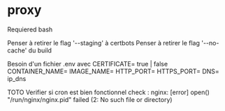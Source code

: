 # proxy

Requiered bash

Penser à retirer le flag '--staging' à certbots
Penser à retirer le flag '--no-cache' du build

Besoin d'un fichier .env avec
	CERTIFICATE= true | false
	CONTAINER_NAME=
	IMAGE_NAME=
	HTTP_PORT=
	HTTPS_PORT=
	DNS=	ip_dns


TOTO
Verifier si cron est bien fonctionnel
check : nginx: [error] open() "/run/nginx/nginx.pid" failed (2: No such file or directory)
